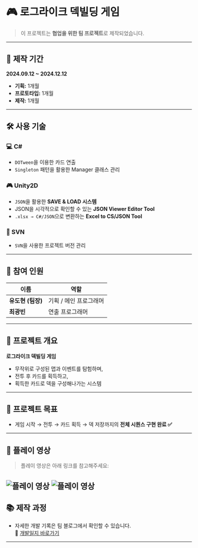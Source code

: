 # 🎮 로그라이크 덱빌딩 게임

> 이 프로젝트는 **협업을 위한 팀 프로젝트**로 제작되었습니다.

---

## 📅 제작 기간  
**2024.09.12 ~ 2024.12.12**  
- **기획:** 1개월  
- **프로토타입:** 1개월  
- **제작:** 1개월  

---

## 🛠️ 사용 기술  

### 💻 C#
- `DOTween`을 이용한 카드 연출  
- `Singleton` 패턴을 활용한 Manager 클래스 관리  

### 🎮 Unity2D
- `JSON`을 활용한 **SAVE & LOAD 시스템**  
- JSON을 시각적으로 확인할 수 있는 **JSON Viewer Editor Tool**  
- `.xlsx → C#/JSON`으로 변환하는 **Excel to CS/JSON Tool**  

### 🔁 SVN
- `SVN`을 사용한 프로젝트 버전 관리  

---

## 👥 참여 인원  

| 이름 | 역할 |
|------|------|
| **유도현 (팀장)** | 기획 / 메인 프로그래머 |
| **최광빈** | 연출 프로그래머 |

---

## 🧩 프로젝트 개요  
**로그라이크 덱빌딩 게임**  
- 무작위로 구성된 맵과 이벤트를 탐험하며,  
- 전투 후 카드를 획득하고,  
- 획득한 카드로 덱을 구성해나가는 시스템  

---

## 🎯 프로젝트 목표  
- 게임 시작 → 전투 → 카드 획득 → 덱 저장까지의 **전체 시퀀스 구현 완료 ✅**  

---

## 🎥 플레이 영상  
> 플레이 영상은 아래 링크를 참고해주세요:

![플레이 영상](https://github.com/user-attachments/assets/6a6dc12c-50de-475a-9a8a-a917e402003b)
![플레이 영상](https://github.com/user-attachments/assets/9f89714a-19cd-446d-8bbb-88ed7da6789b)
---

## 📚 제작 과정  
- 자세한 개발 기록은 팀 블로그에서 확인할 수 있습니다.  
🔗 [개발일지 바로가기](https://sites.google.com/view/untildone/home)

---
